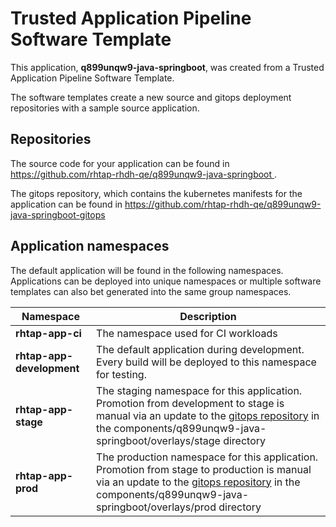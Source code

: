 # Trusted Application Pipeline Software Template

This application, **q899unqw9-java-springboot**, was created from a Trusted Application Pipeline Software Template.

The software templates create a new source and gitops deployment repositories with a sample source application. 

## Repositories

The source code for your application can be found in [https://github.com/rhtap-rhdh-qe/q899unqw9-java-springboot ](https://github.com/rhtap-rhdh-qe/q899unqw9-java-springboot ).
 
The gitops repository, which contains the kubernetes manifests for the application can be found in 
[https://github.com/rhtap-rhdh-qe/q899unqw9-java-springboot-gitops ](https://github.com/rhtap-rhdh-qe/q899unqw9-java-springboot-gitops ) 

## Application namespaces 

The default application will be found in the following namespaces. Applications can be deployed into unique namespaces or multiple software templates can also bet generated into the same group namespaces.  

|  Namespace   |  Description   |  
| -------- | -------- |
| **rhtap-app-ci** | The namespace used for CI workloads |
| **rhtap-app-development** | The default application during development. Every build will be deployed to this namespace for testing. |
| **rhtap-app-stage** | The staging namespace for this application. Promotion from development to stage is manual via an update to the [gitops repository](https://github.com/rhtap-rhdh-qe/q899unqw9-java-springboot-gitops ) in the components/q899unqw9-java-springboot/overlays/stage directory |
| **rhtap-app-prod** | The production namespace for this application. Promotion from stage to production is manual via an update to the [gitops repository](https://github.com/rhtap-rhdh-qe/q899unqw9-java-springboot-gitops ) in the components/q899unqw9-java-springboot/overlays/prod directory |